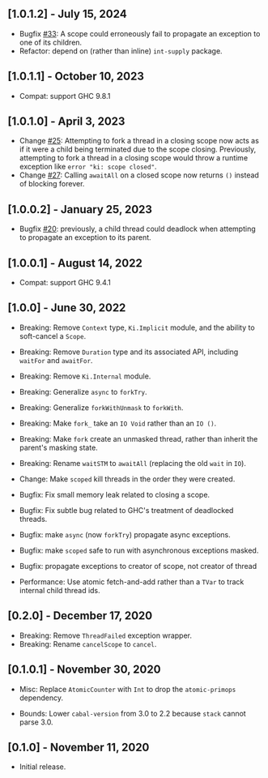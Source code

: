 ## [1.0.1.2] - July 15, 2024

- Bugfix [#33](https://github.com/awkward-squad/ki/issues/33): A scope could erroneously fail to propagate an exception
  to one of its children.
- Refactor: depend on (rather than inline) `int-supply` package.

## [1.0.1.1] - October 10, 2023

- Compat: support GHC 9.8.1

## [1.0.1.0] - April 3, 2023

- Change [#25](https://github.com/awkward-squad/ki/pull/25): Attempting to fork a thread in a closing scope now acts as
  if it were a child being terminated due to the scope closing. Previously, attempting to fork a thread in a closing
  scope would throw a runtime exception like `error "ki: scope closed"`.
- Change [#27](https://github.com/awkward-squad/ki/pull/27): Calling `awaitAll` on a closed scope now returns `()`
  instead of blocking forever.

## [1.0.0.2] - January 25, 2023

- Bugfix [#20](https://github.com/awkward-squad/ki/pull/20): previously, a child thread could deadlock when attempting
  to propagate an exception to its parent.

## [1.0.0.1] - August 14, 2022

- Compat: support GHC 9.4.1

## [1.0.0] - June 30, 2022

- Breaking: Remove `Context` type, `Ki.Implicit` module, and the ability to soft-cancel a `Scope`.
- Breaking: Remove `Duration` type and its associated API, including `waitFor` and `awaitFor`.
- Breaking: Remove `Ki.Internal` module.
- Breaking: Generalize `async` to `forkTry`.
- Breaking: Generalize `forkWithUnmask` to `forkWith`.
- Breaking: Make `fork_` take an `IO Void` rather than an `IO ()`.
- Breaking: Make `fork` create an unmasked thread, rather than inherit the parent's masking state.
- Breaking: Rename `waitSTM` to `awaitAll` (replacing the old `wait` in `IO`).

- Change: Make `scoped` kill threads in the order they were created.

- Bugfix: Fix small memory leak related to closing a scope.
- Bugfix: Fix subtle bug related to GHC's treatment of deadlocked threads.
- Bugfix: make `async` (now `forkTry`) propagate async exceptions.
- Bugfix: make `scoped` safe to run with asynchronous exceptions masked.
- Bugfix: propagate exceptions to creator of scope, not creator of thread

- Performance: Use atomic fetch-and-add rather than a `TVar` to track internal child thread ids.

## [0.2.0] - December 17, 2020

- Breaking: Remove `ThreadFailed` exception wrapper.
- Breaking: Rename `cancelScope` to `cancel`.

## [0.1.0.1] - November 30, 2020

- Misc: Replace `AtomicCounter` with `Int` to drop the `atomic-primops` dependency.

- Bounds: Lower `cabal-version` from 3.0 to 2.2 because `stack` cannot parse 3.0.

## [0.1.0] - November 11, 2020

- Initial release.
